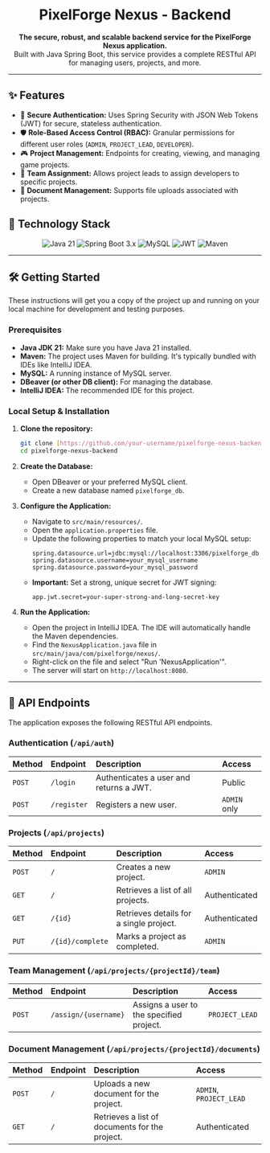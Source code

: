 <div align="center">
  <h1>PixelForge Nexus - Backend</h1>
  <p>
    <b>The secure, robust, and scalable backend service for the PixelForge Nexus application.</b>
    <br />
    Built with Java Spring Boot, this service provides a complete RESTful API for managing users, projects, and more.
  </p>
</div>

<hr>

## ✨ Features

* 🔐 **Secure Authentication:** Uses Spring Security with JSON Web Tokens (JWT) for secure, stateless authentication.
* 🛡️ **Role-Based Access Control (RBAC):** Granular permissions for different user roles (`ADMIN`, `PROJECT_LEAD`, `DEVELOPER`).
* 🎮 **Project Management:** Endpoints for creating, viewing, and managing game projects.
* 👥 **Team Assignment:** Allows project leads to assign developers to specific projects.
* 📄 **Document Management:** Supports file uploads associated with projects.

## 🚀 Technology Stack

<p align="center">
  <img src="https://img.shields.io/badge/Java-21-blue?style=for-the-badge&logo=openjdk" alt="Java 21">
  <img src="https://img.shields.io/badge/Spring_Boot-3.x-green?style=for-the-badge&logo=spring" alt="Spring Boot 3.x">
  <img src="https://img.shields.io/badge/MySQL-8.0-orange?style=for-the-badge&logo=mysql" alt="MySQL">
  <img src="https://img.shields.io/badge/JWT-Authentication-purple?style=for-the-badge&logo=jsonwebtokens" alt="JWT">
  <img src="https://img.shields.io/badge/Maven-3.9-red?style=for-the-badge&logo=apachemaven" alt="Maven">
</p>

---

## 🛠️ Getting Started

These instructions will get you a copy of the project up and running on your local machine for development and testing purposes.

### Prerequisites

* **Java JDK 21:** Make sure you have Java 21 installed.
* **Maven:** The project uses Maven for building. It's typically bundled with IDEs like IntelliJ IDEA.
* **MySQL:** A running instance of MySQL server.
* **DBeaver (or other DB client):** For managing the database.
* **IntelliJ IDEA:** The recommended IDE for this project.

### Local Setup & Installation

1.  **Clone the repository:**
    ```bash
    git clone [https://github.com/your-username/pixelforge-nexus-backend.git](https://github.com/your-username/pixelforge-nexus-backend.git)
    cd pixelforge-nexus-backend
    ```

2.  **Create the Database:**
    * Open DBeaver or your preferred MySQL client.
    * Create a new database named `pixelforge_db`.

3.  **Configure the Application:**
    * Navigate to `src/main/resources/`.
    * Open the `application.properties` file.
    * Update the following properties to match your local MySQL setup:
        ```properties
        spring.datasource.url=jdbc:mysql://localhost:3306/pixelforge_db
        spring.datasource.username=your_mysql_username
        spring.datasource.password=your_mysql_password
        ```
    * **Important:** Set a strong, unique secret for JWT signing:
        ```properties
        app.jwt.secret=your-super-strong-and-long-secret-key
        ```

4.  **Run the Application:**
    * Open the project in IntelliJ IDEA. The IDE will automatically handle the Maven dependencies.
    * Find the `NexusApplication.java` file in `src/main/java/com/pixelforge/nexus/`.
    * Right-click on the file and select "Run 'NexusApplication'".
    * The server will start on `http://localhost:8080`.

---

## 🔌 API Endpoints

The application exposes the following RESTful API endpoints.

### Authentication (`/api/auth`)

| Method | Endpoint    | Description                             | Access       |
| :----- | :---------- | :-------------------------------------- | :----------- |
| `POST` | `/login`    | Authenticates a user and returns a JWT. | Public       |
| `POST` | `/register` | Registers a new user.                   | `ADMIN` only |

### Projects (`/api/projects`)

| Method | Endpoint         | Description                             | Access        |
| :----- | :--------------- | :-------------------------------------- | :------------ |
| `POST` | `/`              | Creates a new project.                  | `ADMIN`       |
| `GET`  | `/`              | Retrieves a list of all projects.       | Authenticated |
| `GET`  | `/{id}`          | Retrieves details for a single project. | Authenticated |
| `PUT`  | `/{id}/complete` | Marks a project as completed.           | `ADMIN`       |

### Team Management (`/api/projects/{projectId}/team`)

| Method | Endpoint             | Description                              | Access         |
| :----- | :------------------- | :--------------------------------------- | :------------- |
| `POST` | `/assign/{username}` | Assigns a user to the specified project. | `PROJECT_LEAD` |

### Document Management (`/api/projects/{projectId}/documents`)

| Method | Endpoint | Description                                | Access                  |
| :----- | :------- | :----------------------------------------- | :---------------------- |
| `POST` | `/`      | Uploads a new document for the project.    | `ADMIN`, `PROJECT_LEAD` |
| `GET`  | `/`      | Retrieves a list of documents for the project. | Authenticated           |
